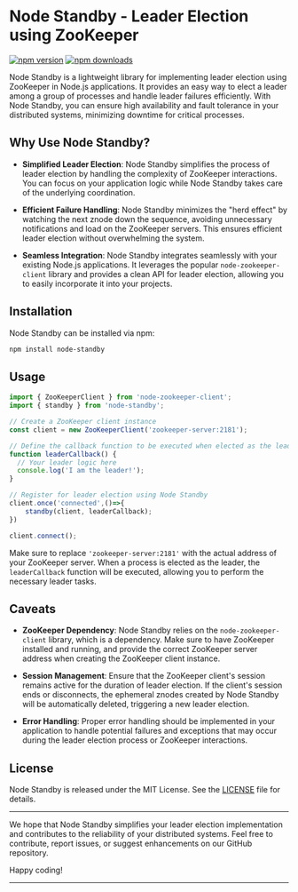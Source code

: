 # Node Standby - Leader Election using ZooKeeper

[![npm version](https://img.shields.io/npm/v/node-standby.svg)](https://www.npmjs.com/package/node-standby)
[![npm downloads](https://img.shields.io/npm/dm/node-standby.svg)](https://www.npmjs.com/package/node-standby)

Node Standby is a lightweight library for implementing leader election using ZooKeeper in Node.js applications. It provides an easy way to elect a leader among a group of processes and handle leader failures efficiently. With Node Standby, you can ensure high availability and fault tolerance in your distributed systems, minimizing downtime for critical processes.

## Why Use Node Standby?

- **Simplified Leader Election**: Node Standby simplifies the process of leader election by handling the complexity of ZooKeeper interactions. You can focus on your application logic while Node Standby takes care of the underlying coordination.

- **Efficient Failure Handling**: Node Standby minimizes the "herd effect" by watching the next znode down the sequence, avoiding unnecessary notifications and load on the ZooKeeper servers. This ensures efficient leader election without overwhelming the system.

- **Seamless Integration**: Node Standby integrates seamlessly with your existing Node.js applications. It leverages the popular `node-zookeeper-client` library and provides a clean API for leader election, allowing you to easily incorporate it into your projects.

## Installation

Node Standby can be installed via npm:

```bash
npm install node-standby
```

## Usage

```javascript
import { ZooKeeperClient } from 'node-zookeeper-client';
import { standby } from 'node-standby';

// Create a ZooKeeper client instance
const client = new ZooKeeperClient('zookeeper-server:2181');

// Define the callback function to be executed when elected as the leader
function leaderCallback() {
  // Your leader logic here
  console.log('I am the leader!');
}

// Register for leader election using Node Standby
client.once('connected',()=>{
    standby(client, leaderCallback);    
})

client.connect();
```

Make sure to replace `'zookeeper-server:2181'` with the actual address of your ZooKeeper server. When a process is elected as the leader, the `leaderCallback` function will be executed, allowing you to perform the necessary leader tasks.

## Caveats

- **ZooKeeper Dependency**: Node Standby relies on the `node-zookeeper-client` library, which is a dependency. Make sure to have ZooKeeper installed and running, and provide the correct ZooKeeper server address when creating the ZooKeeper client instance.

- **Session Management**: Ensure that the ZooKeeper client's session remains active for the duration of leader election. If the client's session ends or disconnects, the ephemeral znodes created by Node Standby will be automatically deleted, triggering a new leader election.

- **Error Handling**: Proper error handling should be implemented in your application to handle potential failures and exceptions that may occur during the leader election process or ZooKeeper interactions.

## License

Node Standby is released under the MIT License. See the [LICENSE](LICENSE) file for details.

---

We hope that Node Standby simplifies your leader election implementation and contributes to the reliability of your distributed systems. Feel free to contribute, report issues, or suggest enhancements on our GitHub repository.

Happy coding!

---

